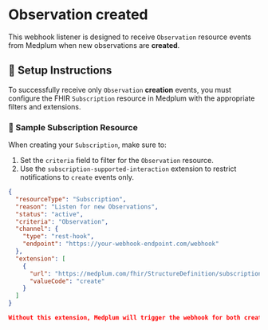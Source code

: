 # Observation created

This webhook listener is designed to receive `Observation` resource events from Medplum when new observations are **created**.

## 🔧 Setup Instructions

To successfully receive only `Observation` **creation** events, you must configure the FHIR `Subscription` resource in Medplum with the appropriate filters and extensions.

### 📝 Sample Subscription Resource

When creating your `Subscription`, make sure to:

1. Set the `criteria` field to filter for the `Observation` resource.
2. Use the `subscription-supported-interaction` extension to restrict notifications to `create` events only.

```json
{
  "resourceType": "Subscription",
  "reason": "Listen for new Observations",
  "status": "active",
  "criteria": "Observation",
  "channel": {
    "type": "rest-hook",
    "endpoint": "https://your-webhook-endpoint.com/webhook"
  },
  "extension": [
    {
      "url": "https://medplum.com/fhir/StructureDefinition/subscription-supported-interaction",
      "valueCode": "create"
    }
  ]
}

Without this extension, Medplum will trigger the webhook for both create and update events by default.